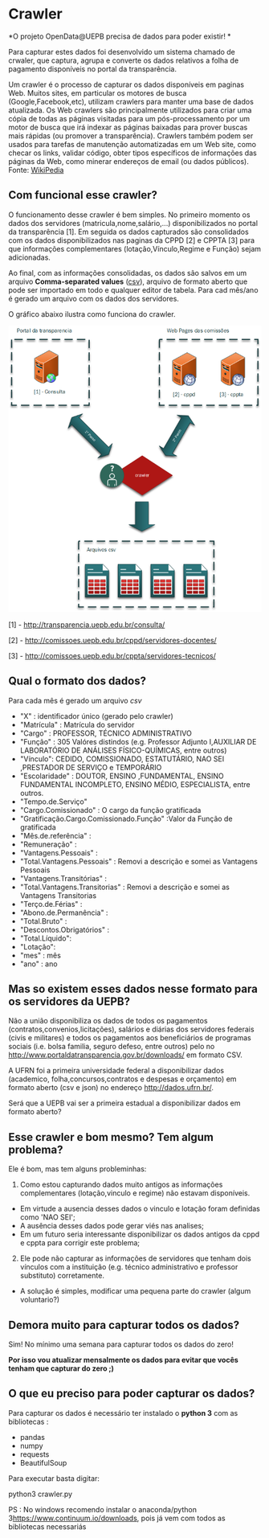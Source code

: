 Crawler
==============

*O projeto OpenData@UEPB precisa de dados para poder existir! *

Para capturar estes dados foi desenvolvido um sistema chamado de crwaler, que captura, agrupa e converte os dados relativos a folha de pagamento disponíveis no portal da transparência.

Um crawler é o processo de capturar os dados disponíveis em paginas Web. Muitos sites, em particular os motores de busca (Google,Facebook,etc), utilizam crawlers para manter uma base de dados atualizada. Os Web crawlers são principalmente utilizados para criar uma cópia de todas as páginas visitadas para um pós-processamento por um motor de busca que irá indexar as páginas baixadas para prover buscas mais rápidas (ou promover a transparência). Crawlers também podem ser usados para tarefas de manutenção automatizadas em um Web site, como checar os links, validar código, obter tipos específicos de informações das páginas da Web, como minerar endereços de email (ou dados públicos). Fonte: [WikiPedia](https://en.wikipedia.org/wiki/Web_crawler)


## Com funcional esse crawler?

O funcionamento desse crawler é bem simples. No primeiro momento os dados dos servidores (matricula,nome,salário,...) disponibilizados no portal da transparência [1]. Em seguida os dados capturados são consolidados com os dados disponibilizados nas paginas da CPPD [2] e CPPTA [3] para que informações complementares (lotação,Vínculo,Regime e Função) sejam adicionadas. 

Ao final, com as informações consolidadas, os dados são salvos em um arquivo **Comma-separated values** ([csv](https://pt.wikipedia.org/wiki/Comma-separated_values)), arquivo de formato aberto que pode ser importado em todo e qualquer editor de tabela. Para cad mês/ano é gerado um arquivo com os dados dos servidores.

O gráfico abaixo ilustra como funciona do crawler.

![Processo](https://raw.githubusercontent.com/thiagonobrega/uepbOD/master/imagens/crwaler.png)


[1] - <http://transparencia.uepb.edu.br/consulta/>

[2] - <http://comissoes.uepb.edu.br/cppd/servidores-docentes/>

[3] - <http://comissoes.uepb.edu.br/cppta/servidores-tecnicos/>


## Qual o formato dos dados?

Para cada mês é gerado um arquivo *csv* 

   - "X" : identificador único (gerado pelo crawler)
   - "Matrícula" : Matrícula do servidor
   - "Cargo" : PROFESSOR, TÉCNICO ADMINISTRATIVO
   - "Função" : 305 Valóres distindos (e.g. Professor Adjunto I,AUXILIAR DE LABORATÓRIO DE ANÁLISES FÍSICO-QUÍMICAS, entre outros)
   - "Vínculo":  CEDIDO, COMISSIONADO, ESTATUTÁRIO, NAO SEI ,PRESTADOR DE SERVIÇO e TEMPORÁRIO
   - "Escolaridade" :  DOUTOR, ENSINO ,FUNDAMENTAL, ENSINO FUNDAMENTAL INCOMPLETO, ENSINO MÉDIO, ESPECIALISTA, entre outros.
   - "Tempo.de.Serviço"
   - "Cargo.Comissionado" : O cargo da função gratificada
   - "Gratificação.Cargo.Comissionado.Função" :Valor da Função de gratificada
   - "Mês.de.referência" : 
   - "Remuneração" :
   - "Vantagens.Pessoais" : 
   - "Total.Vantagens.Pessoais" : Removi a descrição e somei as Vantagens Pessoais
   - "Vantagens.Transitórias" :
   - "Total.Vantagens.Transitorias" : Removi a descrição e somei as Vantagens Transitorias
   - "Terço.de.Férias" : 
   - "Abono.de.Permanência" :
   - "Total.Bruto" : 
   - "Descontos.Obrigatórios" :
   - "Total.Líquido": 
   - "Lotação":
   - "mes" :  mês
   - "ano" : ano

## Mas so existem esses dados nesse formato para os servidores da UEPB?

Não a união disponibiliza os dados de todos os pagamentos (contratos,convenios,licitações), salários e diárias dos servidores federais (civis e militares) e todos os pagamentos aos beneficiários de programas sociais (i.e. bolsa familia, seguro defeso, entre outros) pelo no <http://www.portaldatransparencia.gov.br/downloads/> em formato CSV.

A UFRN foi a primeira universidade federal a disponibilizar dados (academico, folha,concursos,contratos e despesas e orçamento) em formato aberto (csv e json) no endereço <http://dados.ufrn.br/>.

Será que a UEPB vai ser a primeira estadual a disponibilizar dados em formato aberto?

## Esse crawler e bom mesmo? Tem algum problema?

Ele é bom, mas tem alguns probleminhas: 
1. Como estou capturando dados muito antigos as informações complementares (lotação,vinculo e regime) não estavam disponíveis.
  * Em virtude a ausencia desses dados o vinculo e lotação foram definidas como 'NAO SEI';
   * A ausência desses dados pode gerar viés nas analises;
   * Em um futuro seria interessante disponibilizar os dados antigos da cppd e cppta para corrigir este problema;
2. Ele pode não capturar as informações de servidores que tenham dois vínculos com a instituição (e.g. técnico administrativo e professor substituto) corretamente.
  * A solução é simples, modificar uma pequena parte do crawler (algum voluntario?)

## Demora muito para capturar todos os dados?

Sim! No mínimo  uma semana para capturar todos os dados do zero!

**Por isso vou atualizar mensalmente os dados para evitar que vocês tenham que capturar do zero ;)**

## O que eu preciso para poder capturar os dados?

Para capturar os dados é necessário ter instalado o **python 3** com as bibliotecas :

  - pandas
  - numpy
  - requests
  - BeautifulSoup


Para executar basta digitar:

python3 crawler.py


PS : No windows recomendo instalar o anaconda/python 3<https://www.continuum.io/downloads>, pois já vem com todos as bibliotecas necessariás